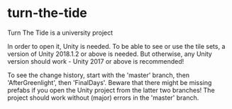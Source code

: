 # turn-the-tide

Turn The Tide is a university project

In order to open it, Unity is needed.
To be able to see or use the tile sets, a version of Unity 2018.1.2 or above is needed. But otherwise, any Unity version should work - Unity 2017 or above is recommended!

To see the change history, start with the 'master' branch, then 'AfterGreenlight', then 'FinalDays'. Beware that there might be missing prefabs if you open the Unity project from the latter two branches! The project should work without (major) errors in the 'master' branch.

